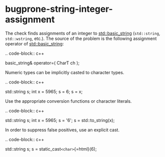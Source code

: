 bugprone-string-integer-assignment
==================================

The check finds assignments of an integer to [std::basic_string](https://clang.llvm.org/extra/clang-tidy/checks/CharT)
(`std::string`, `std::wstring`, etc.). The source of the problem is the
following assignment operator of [std::basic_string](https://clang.llvm.org/extra/clang-tidy/checks/CharT):

.. code-block:: c++

basic\_string& operator=( CharT ch );

Numeric types can be implicitly casted to character types.

.. code-block:: c++

std::string s; int x = 5965; s = 6; s = x;

Use the appropriate conversion functions or character literals.

.. code-block:: c++

std::string s; int x = 5965; s = '6'; s = std::to\_string(x);

In order to suppress false positives, use an explicit cast.

.. code-block:: c++

std::string s; s = static\_cast`<char>`{=html}(6);
